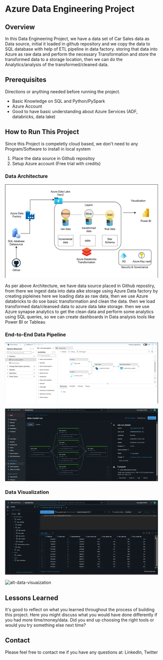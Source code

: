 # Azure Data Engineering Project

## Overview

In this Data Engineering Project, we have a data set of Car Sales data as Data source, initial it loaded in github repository and we copy the data to SQL database with help of ETL pipeline in data factory. storing that data into Azure as raw data and perform the necessary Transformation and store the transformed data to a storage location, then we can do the Analytics/analysis of the transformed/cleaned data.

## Prerequisites

Directions or anything needed before running the project.

- Basic Knowledge on SQL and Python/PySpark
- Azure Account
- Good to have basic understanding about Azure Services (ADF, databricks, data lake)

## How to Run This Project

Since this Project is compeletly cloud based, we don't need to any Program/Software to install in local system

1. Place the data source in Github repositoy
2. Setup Azure account (Free trial with credits)

### Data Architecture

![Example architecture image](images/architecture.png)

As per above Architecture, we have data source placed in Github repostiry, from there we ingest data into data alke storage using Azure Data factory by creating pipleines here we loading data as raw data, then we use Azure databricks to do soe basic transformation and clean the data. then we load transformed data/cleansed data to azure data lake storage. then we use Azure synapse analytics to get the clean data and perform some analytics using SQL queries, so we can create dashboards in Data analysis tools like Power BI or Tableau

### End-to-End Data Pipeline

![alt-pipeline-image](images/etl_pipeline.png)

![alt-pipeline-image](images/etl2.png)

### Data Visualization

![alt-data-visuaization](images/final_analysis.png)

![alt-data-visuaization](images/snip2.png)

## Lessons Learned

It's good to reflect on what you learned throughout the process of building this project. Here you might discuss what you would have done differently if you had more time/money/data. Did you end up choosing the right tools or would you try something else next time?

## Contact

Please feel free to contact me if you have any questions at: LinkedIn, Twitter
